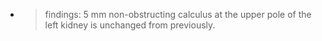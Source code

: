- > findings:
  5 mm non-obstructing calculus at the upper pole of the left kidney is
  unchanged from previously.